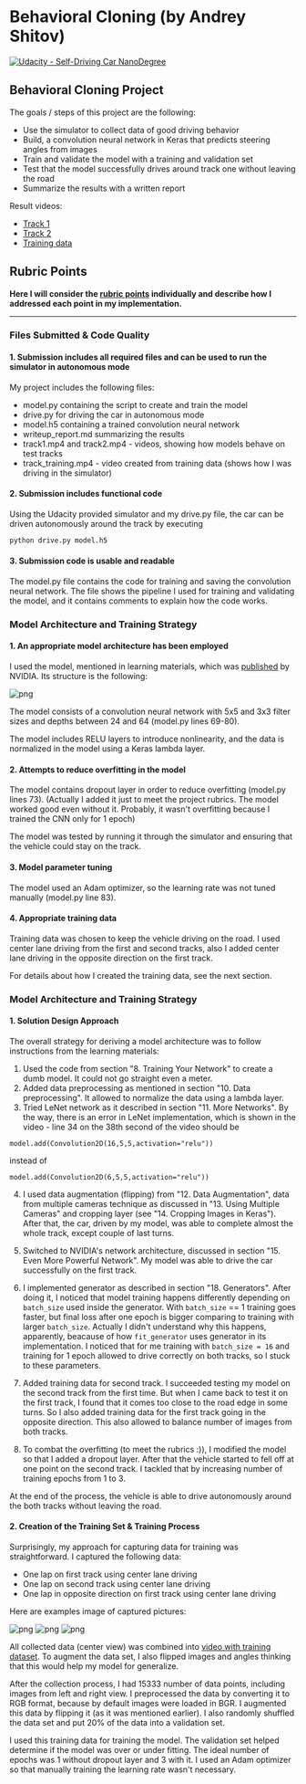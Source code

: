 # **Behavioral Cloning (by Andrey Shitov)**
[![Udacity - Self-Driving Car NanoDegree](https://s3.amazonaws.com/udacity-sdc/github/shield-carnd.svg)](http://www.udacity.com/drive)
## Behavioral Cloning Project

The goals / steps of this project are the following:
* Use the simulator to collect data of good driving behavior
* Build, a convolution neural network in Keras that predicts steering angles from images
* Train and validate the model with a training and validation set
* Test that the model successfully drives around track one without leaving the road
* Summarize the results with a written report

Result videos:
* [Track 1](https://youtu.be/_VuVtFbWExM)
* [Track 2](https://youtu.be/JmpCGAMWZvs)
* [Training data](https://youtu.be/_9vuhSt-49s)

## Rubric Points
**Here I will consider the [rubric points](https://review.udacity.com/#!/rubrics/432/view) individually and describe how I addressed each point in my implementation.**

---
### Files Submitted & Code Quality

#### 1. Submission includes all required files and can be used to run the simulator in autonomous mode

My project includes the following files:
* model.py containing the script to create and train the model
* drive.py for driving the car in autonomous mode
* model.h5 containing a trained convolution neural network
* writeup_report.md summarizing the results
* track1.mp4 and track2.mp4 - videos, showing how models behave on test tracks
* track_training.mp4 - video created from training data (shows how I was driving in the simulator)

#### 2. Submission includes functional code
Using the Udacity provided simulator and my drive.py file, the car can be driven autonomously around the track by executing
```sh
python drive.py model.h5
```

#### 3. Submission code is usable and readable

The model.py file contains the code for training and saving the convolution neural network. The file shows the pipeline I used for training and validating the model, and it contains comments to explain how the code works.

### Model Architecture and Training Strategy

#### 1. An appropriate model architecture has been employed

I used the model, mentioned in learning materials, which was  [published](https://devblogs.nvidia.com/deep-learning-self-driving-cars/) by NVIDIA. Its structure is the following:

![png](images/cnn-architecture-624x890.png)

The model consists of a convolution neural network with 5x5 and 3x3 filter sizes and depths between 24 and 64 (model.py lines 69-80).

The model includes RELU layers to introduce nonlinearity, and the data is normalized in the model using a Keras lambda layer.

#### 2. Attempts to reduce overfitting in the model

The model contains dropout layer in order to reduce overfitting (model.py lines 73). (Actually I added it just to meet the project rubrics. The model worked good even without it. Probably, it wasn't overfitting because I trained the CNN only for 1 epoch)

The model was tested by running it through the simulator and ensuring that the vehicle could stay on the track.

#### 3. Model parameter tuning

The model used an Adam optimizer, so the learning rate was not tuned manually (model.py line 83).

#### 4. Appropriate training data

Training data was chosen to keep the vehicle driving on the road. I used center lane driving from the first and second tracks, also I added center lane driving in the opposite direction on the first track.

For details about how I created the training data, see the next section.

### Model Architecture and Training Strategy

#### 1. Solution Design Approach

The overall strategy for deriving a model architecture was  to follow instructions from the learning materials:

1. Used the code from section "8. Training Your Network" to create a dumb model. It could not go straight even a meter.
2. Added data preprocessing as mentioned in section "10. Data preprocessing". It allowed to normalize the data using a lambda layer.
3. Tried LeNet network as it described in section "11. More Networks". By the way, there is an error in LeNet implementation, which is shown in the video - line 34 on the 38th second of the video should be
```
model.add(Convolution2D(16,5,5,activation="relu"))
```
instead of
```
model.add(Convolution2D(6,5,5,activation="relu"))
```
4. I used data augmentation (flipping) from "12. Data Augmentation", data from multiple cameras technique as discussed in "13. Using Multiple Cameras" and cropping layer (see "14. Cropping Images in Keras"). After that, the car, driven by my model, was able to complete almost the whole track, except couple of last turns.

5. Switched to NVIDIA's network architecture, discussed in section "15. Even More Powerful Network". My model was able to drive the car successfully on the first track.

6. I implemented generator as described in section "18. Generators". After doing it, I noticed that model training happens differently depending on `batch_size` used inside the generator. With `batch_size` == 1 training goes faster, but final loss after one epoch is bigger comparing to training with larger `batch_size`. Actually I didn't understand why this happens, apparently, beacause of how `fit_generator` uses generator in its implementation. I noticed that for me training with `batch_size = 16` and training for 1 epoch allowed to drive correctly on both tracks, so I stuck to these parameters.

7. Added training data for second track. I succeeded testing my model on the second track from the first time. But when I came back to test it on the first track, I found that it comes too close to the road edge in some turns. So I also added training data for the first track going in the opposite direction. This also allowed to balance number of images from both tracks.

8. To combat the overfitting (to meet the rubrics :)), I modified the model so that I added a dropout layer. After that the vehicle started to fell off at one point on the second track. I tackled that by increasing number of training epochs from 1 to 3.

At the end of the process, the vehicle is able to drive autonomously around the both tracks without leaving the road.

#### 2. Creation of the Training Set & Training Process

Surprisingly, my approach for capturing data for training was straightforward. I captured the following data:

* One lap on first track using center lane driving
* One lap on second track using center lane driving
* One lap in opposite direction on first track using center lane driving

Here are examples image of captured pictures:

![png](images/center_2018_09_29_15_48_49_824.jpg)
![png](images/left_2018_09_29_18_52_46_885.jpg)
![png](images/right_2018_09_29_20_28_11_003.jpg)

All collected data (center view) was combined into [video with training dataset](https://youtu.be/_9vuhSt-49s).
To augment the data set, I also flipped images and angles thinking that this would help my model for generalize.

After the collection process, I had 15333 number of data points, including images from left and right view. I preprocessed the data by converting it to RGB format, because by default images were loaded in BGR. I augmented this data by flipping it (as it was mentioned earlier). I also randomly shuffled the data set and put 20% of the data into a validation set.

I used this training data for training the model. The validation set helped determine if the model was over or under fitting. The ideal number of epochs was 1 without dropout layer and 3 with it. I used an Adam optimizer so that manually training the learning rate wasn't necessary.
